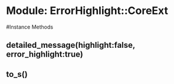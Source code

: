 # Module: ErrorHighlight::CoreExt
    




#Instance Methods
## detailed_message(highlight:false, error_highlight:true) [](#method-i-detailed_message)

## to_s() [](#method-i-to_s)

